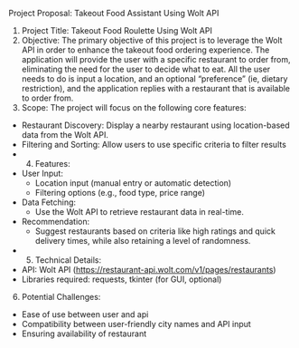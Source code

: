 ﻿Project Proposal: Takeout Food Assistant Using Wolt API
1. Project Title:
Takeout Food Roulette Using Wolt API
2. Objective:
The primary objective of this project is to leverage the Wolt API in order  to enhance the takeout food ordering experience. The application will provide the user with a specific restaurant to order from, eliminating the need for the user to decide what to eat. All the user needs to do is input a location, and an optional “preference” (ie, dietary restriction), and the application replies with a restaurant that is available to order from.
3. Scope:
The project will focus on the following core features:
* Restaurant Discovery: Display a nearby restaurant using location-based data from the Wolt API.
* Filtering and Sorting: Allow users to  use specific criteria to filter results
* 4. Features:
* User Input:
   * Location input (manual entry or automatic detection)
   * Filtering options (e.g., food type, price range)
* Data Fetching:
   * Use the Wolt API to retrieve restaurant data in real-time.
* Recommendation:
   * Suggest restaurants based on criteria like high ratings and quick delivery times, while also retaining a level of randomness.
* 5. Technical Details:
* API: Wolt API (https://restaurant-api.wolt.com/v1/pages/restaurants)
* Libraries required: requests, tkinter (for GUI, optional)
6. Potential Challenges:
* Ease of use between user and api
* Compatibility between user-friendly city names and API input
* Ensuring availability of restaurant

